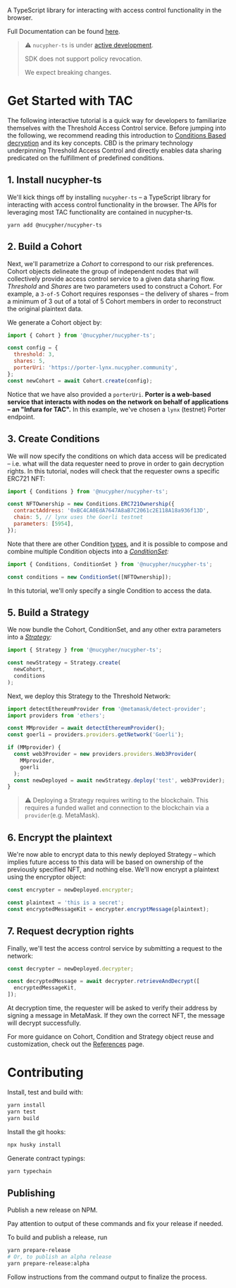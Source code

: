  A TypeScript library for interacting with access control functionality in the browser.

 Full Documentation can be found [here](https://docs.threshold.network/app-development/threshold-access-control-tac).

> :warning: 
> `nucypher-ts` is under [active development](https://github.com/nucypher/nucypher-ts/pulls).
>
> SDK does not support policy revocation.
>
> We expect breaking changes.
# Get Started with TAC

The following interactive tutorial is a quick way for developers to familiarize themselves with the Threshold Access Control service. Before jumping into the following, we recommend reading this introduction to [Conditions Based decryption](https://docs.threshold.network/fundamentals/threshold-access-control/conditions-based-decryption-cbd) and its key concepts. CBD is the primary technology underpinning Threshold Access Control and directly enables data sharing predicated on the fulfillment of predefined conditions.

## 1. Install nucypher-ts

We'll kick things off by installing `nucypher-ts` – a TypeScript library for interacting with access control functionality in the browser. The APIs for leveraging most TAC functionality are contained in nucypher-ts.

```
yarn add @nucypher/nucypher-ts
```

## 2. Build a Cohort

Next, we'll parametrize a _Cohort_ to correspond to our risk preferences. Cohort objects delineate the group of independent nodes that will collectively provide access control service to a given data sharing flow. _Threshold_ and _Shares_ are two parameters used to construct a Cohort. For example, a `3-of-5` Cohort requires responses – the delivery of shares – from a minimum of 3 out of a total of 5 Cohort members in order to reconstruct the original plaintext data.

We generate a Cohort object by:

```javascript
import { Cohort } from '@nucypher/nucypher-ts';

const config = {
  threshold: 3,
  shares: 5,
  porterUri: 'https://porter-lynx.nucypher.community',
};
const newCohort = await Cohort.create(config);
```

Notice that we have also provided a `porterUri`. **Porter is a web-based service that interacts with nodes on the network on behalf of applications – an "Infura for TAC".** In this example, we've chosen a `lynx` (testnet) Porter endpoint.

## 3. Create Conditions

We will now specify the conditions on which data access will be predicated – i.e. what will the data requester need to prove in order to gain decryption rights. In this tutorial, nodes will check that the requester owns a specific ERC721 NFT:

```javascript
import { Conditions } from '@nucypher/nucypher-ts';

const NFTOwnership = new Conditions.ERC721Ownership({
  contractAddress: '0xBC4CA0EdA7647A8aB7C2061c2E118A18a936f13D',
  chain: 5, // lynx uses the Goerli testnet
  parameters: [5954],
});
```

Note that there are other Condition [types](https://docs.threshold.network/app-development/threshold-access-control-tac/references/conditions), and it is possible to compose and combine multiple Condition objects into a [_ConditionSet_](https://docs.threshold.network/app-development/threshold-access-control-tac/references/condition-set)_:_

```javascript
import { Conditions, ConditionSet } from '@nucypher/nucypher-ts';

const conditions = new ConditionSet([NFTOwnership]);
```

In this tutorial, we'll only specify a single Condition to access the data.

## 5. Build a Strategy

We now bundle the Cohort, ConditionSet, and any other extra parameters into a [_Strategy_](https://docs.threshold.network/app-development/threshold-access-control-tac/references/strategy)_:_

```javascript
import { Strategy } from '@nucypher/nucypher-ts';

const newStrategy = Strategy.create(
  newCohort,
  conditions
);
```

Next, we deploy this Strategy to the Threshold Network:

```typescript
import detectEthereumProvider from '@metamask/detect-provider';
import providers from 'ethers';

const MMprovider = await detectEthereumProvider();
const goerli = providers.providers.getNetwork('Goerli');

if (MMprovider) {
  const web3Provider = new providers.providers.Web3Provider(
    MMprovider,
    goerli
  );
  const newDeployed = await newStrategy.deploy('test', web3Provider);
} 
```

> :warning: Deploying a Strategy requires writing to the blockchain. This requires a funded wallet and connection to the blockchain via a `provider`(e.g. MetaMask).

## 6. Encrypt the plaintext

We're now able to encrypt data to this newly deployed Strategy – which implies future access to this data will be based on ownership of the previously specified NFT, and nothing else. We'll now encrypt a plaintext using the encryptor object:

```javascript
const encrypter = newDeployed.encrypter;

const plaintext = 'this is a secret';
const encryptedMessageKit = encrypter.encryptMessage(plaintext);
```

## 7. Request decryption rights

Finally, we'll test the access control service by submitting a request to the network:

```javascript
const decrypter = newDeployed.decrypter;

const decryptedMessage = await decrypter.retrieveAndDecrypt([
  encryptedMessageKit,
]);
```

At decryption time, the requester will be asked to verify their address by signing a message in MetaMask. If they own the correct NFT, the message will decrypt successfully.

For more guidance on Cohort, Condition and Strategy object reuse and customization, check out the [References](https://docs.threshold.network/app-development/threshold-access-control-tac/references) page.


# Contributing

Install, test and build with:

```bash
yarn install
yarn test
yarn build
```

Install the git hooks:

```bash
npx husky install
```

Generate contract typings:

```bash
yarn typechain
```

## Publishing

Publish a new release on NPM.

Pay attention to output of these commands and fix your release if needed.

To build and publish a release, run

```bash
yarn prepare-release
# Or, to publish an alpha release
yarn prepare-release:alpha
```

Follow instructions from the command output to finalize the process.

